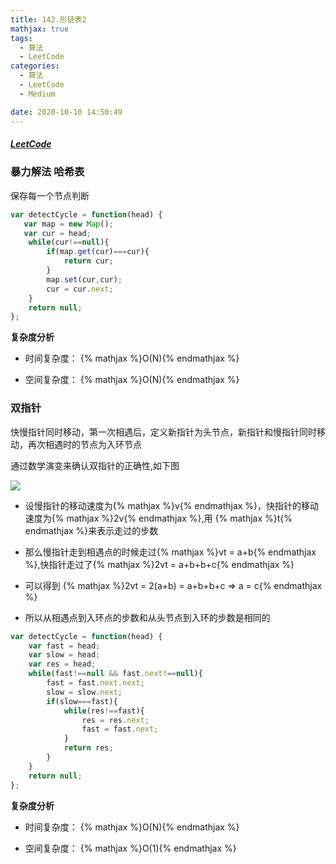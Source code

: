 ```yaml
---
title: 142.形链表2
mathjax: true
tags:
  - 算法
  - LeetCode
categories:
  - 算法
  - LeetCode
  - Medium

date: 2020-10-10 14:50:49
---
```


##### [LeetCode](https://leetcode-cn.com/problems/linked-list-cycle-ii/)

### 暴力解法 哈希表

保存每一个节点判断

```javascript
var detectCycle = function(head) {
   var map = new Map();
   var cur = head;
    while(cur!==null){
        if(map.get(cur)===cur){
            return cur;
        }
        map.set(cur,cur);
        cur = cur.next;
    }
    return null;
};
```

**复杂度分析**

+ 时间复杂度： {% mathjax %}O(N){% endmathjax %}

+ 空间复杂度： {% mathjax %}O(N){% endmathjax %}

### 双指针

快慢指针同时移动，第一次相遇后，定义新指针为头节点，新指针和慢指针同时移动，再次相遇时的节点为入环节点

通过数学演变来确认双指针的正确性,如下图

![](0001.png)

+ 设慢指针的移动速度为{% mathjax %}v{% endmathjax %}，快指针的移动速度为{% mathjax %}2v{% endmathjax %},用 {% mathjax %}t{% endmathjax %}来表示走过的步数

+ 那么慢指针走到相遇点的时候走过{% mathjax %}vt = a+b{% endmathjax %},快指针走过了{% mathjax %}2vt = a+b+b+c{% endmathjax %}

+ 可以得到 {% mathjax %}2vt = 2(a+b) = a+b+b+c => a = c{% endmathjax %}

+ 所以从相遇点到入环点的步数和从头节点到入环的步数是相同的
 
```javascript
var detectCycle = function(head) {
    var fast = head;
    var slow = head;
    var res = head;
    while(fast!==null && fast.next!==null){
        fast = fast.next.next;
        slow = slow.next;
        if(slow===fast){
            while(res!==fast){
                res = res.next;
                fast = fast.next;
            }
            return res;
        }
    }
    return null;
};
```

**复杂度分析**

+ 时间复杂度： {% mathjax %}O(N){% endmathjax %}

+ 空间复杂度： {% mathjax %}O(1){% endmathjax %}
